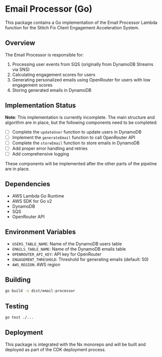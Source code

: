 # Email Processor (Go)

This package contains a Go implementation of the Email Processor Lambda function for the Stitch Fix Client Engagement Acceleration System.

## Overview

The Email Processor is responsible for:

1. Processing user events from SQS (originally from DynamoDB Streams via SNS)
2. Calculating engagement scores for users
3. Generating personalized emails using OpenRouter for users with low engagement scores
4. Storing generated emails in DynamoDB

## Implementation Status

**Note**: This implementation is currently incomplete. The main structure and algorithm are in place, but the following components need to be completed:

- [ ] Complete the `updateUser` function to update users in DynamoDB
- [ ] Implement the `generateEmail` function to call OpenRouter API
- [ ] Complete the `storeEmail` function to store emails in DynamoDB
- [ ] Add proper error handling and retries
- [ ] Add comprehensive logging

These components will be implemented after the other parts of the pipeline are in place.

## Dependencies

- AWS Lambda Go Runtime
- AWS SDK for Go v2
- DynamoDB
- SQS
- OpenRouter API

## Environment Variables

- `USERS_TABLE_NAME`: Name of the DynamoDB users table
- `EMAILS_TABLE_NAME`: Name of the DynamoDB emails table
- `OPENROUTER_API_KEY`: API key for OpenRouter
- `ENGAGEMENT_THRESHOLD`: Threshold for generating emails (default: 50)
- `AWS_REGION`: AWS region

## Building

```bash
go build -o dist/email-processor
```

## Testing

```bash
go test ./...
```

## Deployment

This package is integrated with the Nx monorepo and will be built and deployed as part of the CDK deployment process.